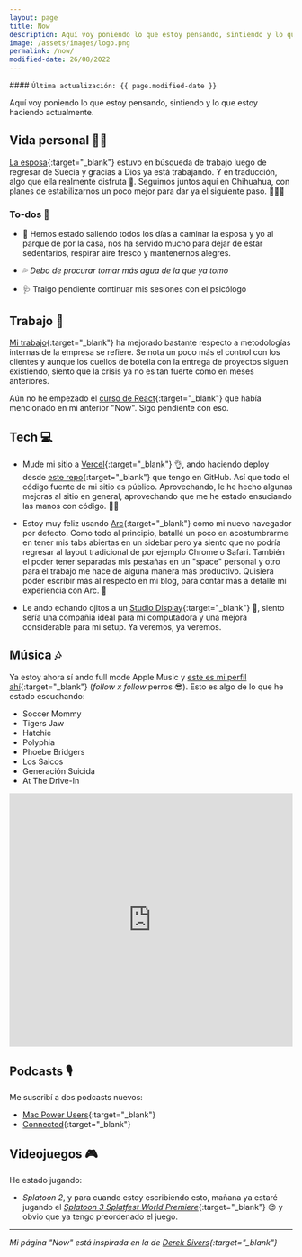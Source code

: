 ```yaml
---
layout: page
title: Now
description: Aquí voy poniendo lo que estoy pensando, sintiendo y lo que estoy haciendo actualmente.
image: /assets/images/logo.png
permalink: /now/
modified-date: 26/08/2022
---
```


<div class="card last-updated mt-3 text-center">
<div class="card-body rounded">
#### <code>Última actualización: {{ page.modified-date }}</code>
</div>
</div>

<p class="text-center">Aquí voy poniendo lo que estoy pensando, sintiendo y lo que estoy haciendo actualmente.</p>

## Vida personal 👦🏻

[La esposa](https://www.instagram.com/primitivegirl){:target="_blank"} estuvo en búsqueda de trabajo luego de regresar de Suecia y gracias a Dios ya está trabajando. Y en traducción, algo que ella realmente disfruta 🤗. Seguimos juntos aquí en Chihuahua, con planes de estabilizarnos un poco mejor para dar ya el siguiente paso. 👶🏻🍼

### To-dos 📝

- 🚶 Hemos estado saliendo todos los días a caminar la esposa y yo al parque de por la casa, nos ha servido mucho para dejar de estar sedentarios, respirar aire fresco y mantenernos alegres.

- 💦 *Debo de procurar tomar más agua de la que ya tomo*

- 🩺 Traigo pendiente continuar mis sesiones con el psicólogo

## Trabajo 💼
[Mi trabajo](https://mixen.mx/){:target="_blank"} ha mejorado bastante respecto a metodologías internas de la empresa se refiere. Se nota un poco más el control con los clientes y aunque los cuellos de botella con la entrega de proyectos siguen existiendo, siento que la crisis ya no es tan fuerte como en meses anteriores.

Aún no he empezado el [curso de React](https://www.youtube.com/watch?v=gVYrBdh7eG0){:target="_blank"} que había mencionado en mi anterior "Now". Sigo pendiente con eso.

## Tech 💻
- Mude mi sitio a [Vercel](https://vercel.com/){:target="_blank"} 👌, ando haciendo deploy desde [este repo](https://github.com/luiscarlospando/luiscarlospando.com){:target="_blank"} que tengo en GitHub. Así que todo el código fuente de mi sitio es público. Aprovechando, le he hecho algunas mejoras al sitio en general, aprovechando que me he estado ensuciando las manos con código. 👨‍💻

- Estoy muy feliz usando [Arc](https://thebrowser.company/){:target="_blank"} como mi nuevo navegador por defecto. Como todo al principio, batallé un poco en acostumbrarme en tener mis tabs abiertas en un sidebar pero ya siento que no podría regresar al layout tradicional de por ejemplo Chrome o Safari. También el poder tener separadas mis pestañas en un "space" personal y otro para el trabajo me hace de alguna manera más productivo. Quisiera poder escribir más al respecto en mi blog, para contar más a detalle mi experiencia con Arc. 🤌

- Le ando echando ojitos a un [Studio Display](https://www.apple.com/mx/studio-display/){:target="_blank"} 👀, siento sería una compañia ideal para mi computadora y una mejora considerable para mi setup. Ya veremos, ya veremos.

## Música 🎶
Ya estoy ahora sí ando full mode Apple Music y [este es mi perfil ahí](https://music.apple.com/profile/luiscarlospando){:target="_blank"} (*follow x follow* perros 😎). Esto es algo de lo que he estado escuchando:

- Soccer Mommy
- Tigers Jaw
- Hatchie
- Polyphia
- Phoebe Bridgers
- Los Saicos
- Generación Suicida
- At The Drive-In

<iframe allow="autoplay *; encrypted-media *;" frameborder="0" height="450" style="width:100%;max-width:1140px;overflow:hidden;background:transparent;" sandbox="allow-forms allow-popups allow-same-origin allow-scripts allow-storage-access-by-user-activation allow-top-navigation-by-user-activation" src="https://embed.music.apple.com/mx/playlist/soccer-mommy-essentials/pl.bd88e4d03ea54b6187a3350f53ea4881?l=en"></iframe>


## Podcasts 🎙

Me suscribí a dos podcasts nuevos:

- [Mac Power Users](https://www.relay.fm/mpu){:target="_blank"}
- [Connected](https://www.relay.fm/connected){:target="_blank"}

## Videojuegos 🎮
He estado jugando:

- *Splatoon 2*, y para cuando estoy escribiendo esto, mañana ya estaré jugando el [*Splatoon 3 Splatfest World Premiere*](https://www.nintendo.com/store/products/splatoon-3-splatfest-world-premiere-switch/){:target="_blank"} 😍 y obvio que ya tengo preordenado el juego.

---

*Mi página "Now" está inspirada en la de [Derek Sivers][1]{:target="_blank"}*

[1]: https://sive.rs/nowff
[2]: https://www.instagram.com/primitivegirl
[3]: https://www.su.se/
[4]: /mode-7/
[5]: https://blog.luiscarlospando.com/mac/2022/07/por-fin/
[6]: https://discord.com/channels/478777821087662092/478782407072546821/989287766506491955
[7]: https://mixen.mx/
[8]: https://twitter.com/jason_tate/status/1536859320381411328
[9]: https://chorus.fm/
[10]: https://www.neptunesmac.app/
[11]: https://github.com/NextFire/apple-music-discord-rpc
[12]: https://limitedrungames.com/products/teenage-mutant-ninja-turtles-shredders-revenge-classic-edition-switch
[13]: https://www.youtube.com/watch?v=gVYrBdh7eG0
[14]: https://twitter.com/joshwcomeau/status/1487847419647832073?lang=en